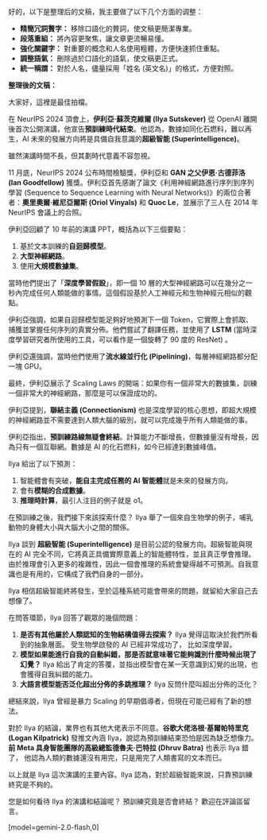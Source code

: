 好的，以下是整理后的文稿，我主要做了以下几个方面的调整：

*   **精簡冗詞贅字：** 移除口語化的贅詞，使文稿更簡潔專業。
*   **段落重組：** 將內容更聚焦，讓文章更流暢易懂。
*   **強化關鍵字：** 對重要的概念和人名使用粗體，方便快速抓住重點。
*   **調整語氣：** 刪除過於口語化的語氣，使文稿更正式。
*   **統一稱謂：** 對於人名，儘量採用「姓名 (英文名)」的格式，方便對照。

**整理後的文稿：**

大家好，這裡是最佳拍檔。

在 NeurIPS 2024 頂會上，**伊利亞·蘇茨克維爾 (Ilya Sutskever)** 從 OpenAI 離開後首次公開演講，他宣告**預訓練時代結束**。他認為，數據如同化石燃料，難以再生，AI 未來的發展方向將是具備自我意識的**超級智能 (Superintelligence)**。

雖然演講時間不長，但其劃時代意義不容忽視。

11 月底，NeurIPS 2024 公布時間檢驗獎，伊利亞和 **GAN 之父伊恩·古德菲洛 (Ian Goodfellow)** 獲獎。伊利亞首先感謝了論文《利用神經網路進行序列到序列學習 (Sequence to Sequence Learning with Neural Networks)》的兩位合著者：**奧里奧爾·維尼亞爾斯 (Oriol Vinyals)** 和 **Quoc Le**，並展示了三人在 2014 年 NeurIPS 會議上的合照。

伊利亞回顧了 10 年前的演講 PPT，概括為以下三個要點：

1.  基於文本訓練的**自迴歸模型**。
2.  **大型神經網路**。
3.  使用**大規模數據集**。

當時他們提出了「**深度學習假設**」，即一個 10 層的大型神經網路可以在幾分之一秒內完成任何人類能做的事情。這個假設基於人工神經元和生物神經元相似的觀點。

伊利亞強調，如果自迴歸模型能足夠好地預測下一個 Token，它實際上會抓取、捕獲並掌握任何序列的真實分佈。他們嘗試了翻譯任務，並使用了 **LSTM** (當時深度學習研究者所使用的工具，可以看作是一個旋轉了 90 度的 ResNet) 。

伊利亞還強調，當時他們使用了**流水線並行化 (Pipelining)**，每層神經網路都分配一塊 GPU。

最終，伊利亞展示了 Scaling Laws 的開端：如果你有一個非常大的數據集，訓練一個非常大的神經網路，那麼是可以保證成功的。

伊利亞提到，**聯結主義 (Connectionism)** 也是深度學習的核心思想，即超大規模的神經網路並不需要達到人類大腦的級別，就可以完成幾乎所有人類能做的事。

伊利亞指出，**預訓練路線無疑會終結**。計算能力不斷增長，但數據量沒有增長，因為只有一個互聯網。數據是 AI 的化石燃料，如今已經達到數據峰值。

Ilya 給出了以下預測：

1.  智能體會有突破，**能自主完成任務的 AI 智能體**就是未來的發展方向。
2.  會有**模糊的合成數據**。
3.  **推理時計算**，最引人注目的例子就是 o1。

在預訓練之後，我們接下來該探索什麼？ Ilya 舉了一個來自生物學的例子，哺乳動物的身體大小與大腦大小之間的關係。

Ilya 談到 **超級智能 (Superintelligence)** 是目前公認的發展方向。超級智能與現在的 AI 完全不同，它將真正具備實際意義上的智能體特性，並且真正學會推理。由於推理會引入更多的複雜性，因此一個會推理的系統會變得越不可預測。自我意識也是有用的，它構成了我們自身的一部分。

Ilya 相信超級智能終將發生，至於這種系統可能會帶來的問題，就留給大家自己去想像了。

在問答環節，Ilya 回答了觀眾的幾個問題：

1.  **是否有其他屬於人類認知的生物結構值得去探索？** Ilya 覺得這取決於我們所看到的抽象層面。 受生物學啟發的 AI 已經非常成功了， 比如深度學習。
2.  **模型如果能進行自我的自動糾錯，那是否就意味著它能夠識別什麼時候出現了幻覺？** Ilya 給出了肯定的答覆，並指出模型會在某一天意識到幻覺的出現，也會獲得自我糾錯的能力。
3.  **大語言模型能否泛化超出分佈的多跳推理？** Ilya 反問什麼叫超出分佈的泛化？

總結來說，Ilya 曾經是暴力 Scaling 的早期倡導者，但現在可能已經有了新的想法。

對於 Ilya 的結論，業界也有其他大佬表示不同意。**谷歌大佬洛根·基爾帕特里克 (Logan Kilpatrick)** 發推文內涵 Ilya，說認為預訓練結束恐怕是因為缺乏想像力。**前 Meta 具身智能團隊的高級總監德魯夫·巴特拉 (Dhruv Batra)** 也表示 Ilya 錯了， 他認為人類的數據還沒有用完，只是用完了人類書寫的文本而已。

以上就是 Ilya 這次演講的主要內容。Ilya 認為，對於超級智能來說，只靠預訓練終究是不夠的。

您是如何看待 Ilya 的演講和結論呢？ 預訓練究竟是否會終結？ 歡迎在評論區留言。

[model=gemini-2.0-flash,0]
